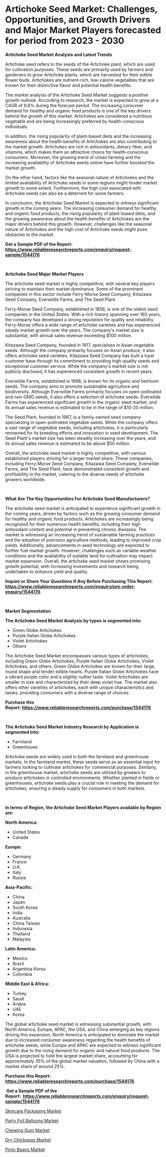 <p><h1>Artichoke Seed Market: Challenges, Opportunities, and Growth Drivers and Major Market Players forecasted for period from 2023 - 2030</h1></p><p><strong>Artichoke Seed Market Analysis and Latest Trends</strong></p>
<p><p>Artichoke seed refers to the seeds of the Artichoke plant, which are used for cultivation purposes. These seeds are primarily used by farmers and gardeners to grow Artichoke plants, which are harvested for their edible flower buds. Artichokes are nutrient-rich, low-calorie vegetables that are known for their distinctive flavor and potential health benefits.</p><p>The market analysis of the Artichoke Seed Market suggests a positive growth outlook. According to research, the market is expected to grow at a CAGR of 9.6% during the forecast period. The increasing consumer demand for healthy and organic food products is one of the key drivers behind the growth of this market. Artichokes are considered a nutritious vegetable and are being increasingly preferred by health-conscious individuals.</p><p>In addition, the rising popularity of plant-based diets and the increasing awareness about the health benefits of Artichokes are also contributing to the market growth. Artichokes are rich in antioxidants, dietary fiber, and vitamins, which makes them an attractive choice for health-conscious consumers. Moreover, the growing trend of urban farming and the increasing availability of Artichoke seeds online have further boosted the market growth.</p><p>On the other hand, factors like the seasonal nature of Artichokes and the limited availability of Artichoke seeds in some regions might hinder market growth to some extent. Furthermore, the high cost associated with Artichoke seeds can also be a deterrent for some farmers.</p><p>In conclusion, the Artichoke Seed Market is expected to witness significant growth in the coming years. The increasing consumer demand for healthy and organic food products, the rising popularity of plant-based diets, and the growing awareness about the health benefits of Artichokes are the major drivers behind this growth. However, challenges like the seasonal nature of Artichokes and the high cost of Artichoke seeds might pose obstacles to the market.</p></p>
<p><strong>Get a Sample PDF of the Report:&nbsp; <a href="https://www.reliableresearchreports.com/enquiry/request-sample/1544176">https://www.reliableresearchreports.com/enquiry/request-sample/1544176</a></strong></p>
<p>&nbsp;</p>
<p><strong>Artichoke Seed Major Market Players</strong></p>
<p><p>The artichoke seed market is highly competitive, with several key players striving to maintain their market dominance. Some of the prominent companies in this sector include Ferry-Morse Seed Company, Kitazawa Seed Company, Everwilde Farms, and The Seed Plant.</p><p>Ferry-Morse Seed Company, established in 1856, is one of the oldest seed companies in the United States. With a rich history spanning over 160 years, the company has developed a strong reputation for quality and reliability. Ferry-Morse offers a wide range of artichoke varieties and has experienced steady market growth over the years. The company's market size is substantial, with annual sales revenue exceeding $100 million.</p><p>Kitazawa Seed Company, founded in 1917, specializes in Asian vegetable seeds. Although the company primarily focuses on Asian produce, it also offers artichoke seed varieties. Kitazawa Seed Company has built a loyal customer base through its commitment to providing high-quality seeds and exceptional customer service. While the company's market size is not publicly disclosed, it has experienced consistent growth in recent years.</p><p>Everwilde Farms, established in 1998, is known for its organic and heirloom seeds. The company aims to promote sustainable agriculture and biodiversity. Although Everwilde Farms primarily focuses on open-pollinated and non-GMO seeds, it also offers a selection of artichoke seeds. Everwilde Farms has experienced significant growth in the organic seed market, and its annual sales revenue is estimated to be in the range of $10-20 million.</p><p>The Seed Plant, founded in 1967, is a family-owned seed company specializing in open-pollinated vegetable seeds. While the company offers a vast range of vegetable seeds, including artichokes, it is particularly renowned for its breeding efforts and innovation in seed development. The Seed Plant's market size has been steadily increasing over the years, and its annual sales revenue is estimated to be above $50 million.</p><p>Overall, the artichoke seed market is highly competitive, with various established players striving for a larger market share. These companies, including Ferry-Morse Seed Company, Kitazawa Seed Company, Everwilde Farms, and The Seed Plant, have demonstrated consistent growth and profitability in the market, catering to the diverse needs of artichoke growers worldwide.</p></p>
<p>&nbsp;</p>
<p><strong>What Are The Key Opportunities For Artichoke Seed Manufacturers?</strong></p>
<p><p>The artichoke seed market is anticipated to experience significant growth in the coming years, driven by factors such as the growing consumer demand for healthy and organic food products. Artichokes are increasingly being recognized for their numerous health benefits, including their high antioxidant content and potential in preventing chronic diseases. The market is witnessing an increasing trend of sustainable farming practices and the adoption of precision agriculture methods, leading to improved crop yields. Additionally, advancements in seed technology are expected to further fuel market growth. However, challenges such as variable weather conditions and the availability of suitable land for cultivation may impact market expansion. Overall, the artichoke seed market shows promising growth potential, with increasing investments and research being undertaken to enhance yield and quality.</p></p>
<p><strong>Inquire or Share Your Questions If Any Before Purchasing This Report: <a href="https://www.reliableresearchreports.com/enquiry/pre-order-enquiry/1544176">https://www.reliableresearchreports.com/enquiry/pre-order-enquiry/1544176</a></strong></p>
<p>&nbsp;</p>
<p><strong>Market Segmentation</strong></p>
<p><strong>The Artichoke Seed Market Analysis by types is segmented into:</strong></p>
<p><ul><li>Green Globe Artichokes</li><li>Purple Italian Globe Artichokes</li><li>Violet Artichokes</li><li>Others</li></ul></p>
<p><p>The Artichoke Seed Market encompasses various types of artichokes, including Green Globe Artichokes, Purple Italian Globe Artichokes, Violet Artichokes, and others. Green Globe Artichokes are known for their large, round shape and tender edible hearts. Purple Italian Globe Artichokes have a vibrant purple color and a slightly nuttier taste. Violet Artichokes are smaller in size and characterized by their deep violet hue. The market also offers other varieties of artichokes, each with unique characteristics and tastes, providing consumers with a diverse range of choices.</p></p>
<p><strong>Purchase this Report:&nbsp;<a href="https://www.reliableresearchreports.com/purchase/1544176">https://www.reliableresearchreports.com/purchase/1544176</a></strong></p>
<p>&nbsp;</p>
<p><strong>The Artichoke Seed Market Industry Research by Application is segmented into:</strong></p>
<p><ul><li>Farmland</li><li>Greenhouse</li></ul></p>
<p><p>Artichoke seeds are widely used in both the farmland and greenhouse markets. In the farmland market, these seeds serve as an essential input for farmers looking to cultivate artichokes for commercial purposes. Similarly, in the greenhouse market, artichoke seeds are utilized by growers to produce artichokes in controlled environments. Whether planted in fields or greenhouses, artichoke seeds play a crucial role in meeting the demand for artichokes, ensuring a steady supply for consumers in both markets.</p></p>
<p>&nbsp;</p>
<p><strong>In terms of Region, the Artichoke Seed Market Players available by Region are:</strong></p>
<p>
    <p> <strong> North America: </strong>
        <ul>
            <li>United States</li>
            <li>Canada</li>
        </ul>
        </p> 
    <p> <strong> Europe: </strong>
        <ul>
            <li>Germany</li>
            <li>France</li>
            <li>U.K.</li>
            <li>Italy</li>
            <li>Russia</li>
        </ul>
        </p> 
    <p> <strong> Asia-Pacific: </strong>
        <ul>
            <li>China</li>
            <li>Japan</li>
            <li>South Korea</li>
            <li>India</li>
            <li>Australia</li>
            <li>China Taiwan</li>
            <li>Indonesia</li>
            <li>Thailand</li>
            <li>Malaysia</li>
        </ul>
        </p> 
    <p> <strong> Latin America: </strong>
        <ul>
            <li>Mexico</li>
            <li>Brazil</li>
            <li>Argentina Korea</li>
            <li>Colombia</li>
        </ul>
        </p> 
    <p> <strong> Middle East & Africa: </strong>
        <ul>
            <li>Turkey</li>
            <li>Saudi</li>
            <li>Arabia</li>
            <li>UAE</li>
            <li>Korea</li>
        </ul>
    </p>
    </p>
<p><p>The global artichoke seed market is witnessing substantial growth, with North America, Europe, APAC, the USA, and China emerging as key regions driving this expansion. North America is anticipated to dominate the market due to increased consumer awareness regarding the health benefits of artichoke seeds, while Europe and APAC are expected to witness significant growth due to the rising demand for organic and natural food products. The USA is projected to hold the largest market share, accounting for approximately 35% of the global market valuation, followed by China with a market share of around 25%.</p></p>
<p><strong>Purchase this Report: <a href="https://www.reliableresearchreports.com/purchase/1544176">https://www.reliableresearchreports.com/purchase/1544176</a></strong></p>
<p>&nbsp;<strong>Get a Sample PDF of the Report:&nbsp;&nbsp;<a href="https://www.reliableresearchreports.com/enquiry/request-sample/1544176">https://www.reliableresearchreports.com/enquiry/request-sample/1544176</a></strong></p>
<p><strong></strong></p>
<p><p><a href="https://medium.com/@darianswift1922/skincare-packaging-market-share-evolution-and-market-growth-trends-2023-2030-2cc9efd743f0">Skincare Packaging Market</a></p><p><a href="https://medium.com/@zolajenkins1966/party-foil-balloons-market-size-market-outlook-and-market-forecast-2023-to-2030-f2f339d6c7dd">Party Foil Balloons Market</a></p><p><a href="https://medium.com/@myrtleebert1913/chewing-gum-market-the-key-to-successful-business-strategy-forecast-till-2030-aab3f398bc82">Chewing Gum Market</a></p><p><a href="https://github.com/aasishrp01/Market-Research-Report-List-1/blob/main/dry-chickpeas-market.md">Dry Chickpeas Market</a></p><p><a href="https://github.com/Paul14Anderson63/Market-Research-Report-List-1/blob/main/pinto-beans-market.md">Pinto Beans Market</a></p></p>